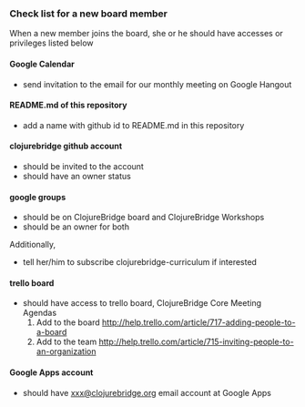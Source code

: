 ### Check list for a new board member

When a new member joins the board, she or he should have accesses or
privileges listed below

#### Google Calendar
- send invitation to the email for our monthly meeting on Google Hangout

#### README.md of this repository
- add a name with github id to README.md in this repository

#### clojurebridge github account
- should be invited to the account
- should have an owner status

#### google groups
- should be on ClojureBridge board and ClojureBridge Workshops
- should be an owner for both

Additionally,
- tell her/him to subscribe clojurebridge-curriculum if interested

#### trello board
- should have access to trello board, ClojureBridge Core Meeting Agendas
  1. Add to the board <http://help.trello.com/article/717-adding-people-to-a-board>
  2. Add to the team <http://help.trello.com/article/715-inviting-people-to-an-organization>

#### Google Apps account
- should have xxx@clojurebridge.org email account at Google Apps
